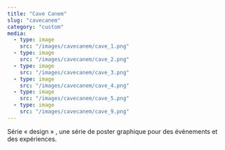 ```yaml
---
title: "Cave Canem"
slug: "cavecanem"
category: "custom"
media:
  - type: image
    src: "/images/cavecanem/cave_1.png"
  - type: image
    src: "/images/cavecanem/cave_2.png"
  - type: image
    src: "/images/cavecanem/cave_3.png"
  - type: image
    src: "/images/cavecanem/cave_4.png"
  - type: image
    src: "/images/cavecanem/cave_5.png"
  - type: image
    src: "/images/cavecanem/cave_9.png"    
---
```

Série « design »
, une série de poster graphique pour des événements et des expériences.